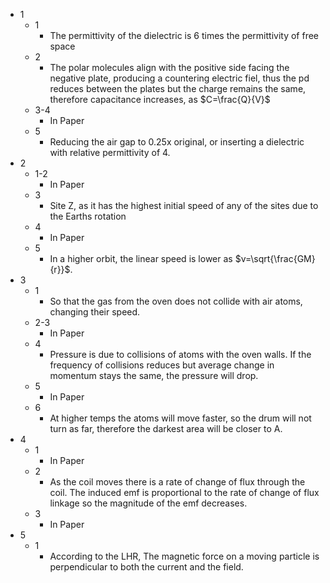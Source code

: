 - 1
	- 1
		- The permittivity of the dielectric is 6 times the permittivity of free space
	- 2
		- The polar molecules align with the positive side facing the negative plate, producing a countering electric fiel, thus the pd reduces between the plates but the charge remains the same, therefore capacitance increases, as $C=\frac{Q}{V}$
	- 3-4
		- In Paper
	- 5
		- Reducing the air gap to 0.25x original, or inserting a dielectric with relative permittivity of 4.
- 2
	- 1-2
		- In Paper
	- 3
		- Site Z, as it has the highest initial speed of any of the sites due to the Earths rotation
	- 4
		- In Paper
	- 5
		- In a higher orbit, the linear speed is lower as $v=\sqrt{\frac{GM}{r}}$.
- 3
	- 1
		- So that the gas from the oven does not collide with air atoms, changing their speed.
	- 2-3
		- In Paper
	- 4
		- Pressure is due to collisions of atoms with the oven walls. If the frequency of collisions reduces but average change in momentum stays the same, the pressure will drop.
	- 5
		- In Paper
	- 6
		- At higher temps the atoms will move faster, so the drum will not turn as far, therefore the darkest area will be closer to A.
- 4
	- 1
		- In Paper
	- 2
		- As the coil moves there is a rate of change of flux through the coil. The induced emf is proportional to the rate of change of flux linkage so the magnitude of the emf decreases.
	- 3
		- In Paper
- 5
	- 1
		- According to the LHR, The magnetic force on a moving particle is perpendicular to both the current and the field.